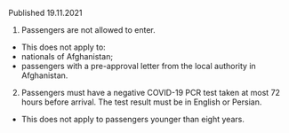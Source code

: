 Published 19.11.2021
1. Passengers are not allowed to enter.
- This does not apply to:
- nationals of Afghanistan;
- passengers with a pre-approval letter from the local authority in Afghanistan.
2. Passengers must have a negative COVID-19 PCR test taken at most 72 hours before arrival. The test result must be in English or Persian.
- This does not apply to passengers younger than eight years.